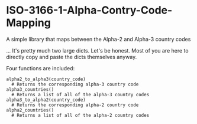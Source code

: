 # ISO-3166-1-Alpha-Contry-Code-Mapping
A simple library that maps between the Alpha-2 and Alpha-3 country codes

... It's pretty much two large dicts. Let's be honest. Most of you are here to directly copy and paste the dicts themselves anyway.

Four functions are included:

```
alpha2_to_alpha3(country_code)
  # Returns the corresponding alpha-3 country code
alpha3_countries()
  # Returns a list of all of the alpha-3 country codes
alpha3_to_alpha2(country_code)
  # Returns the corresponding alpha-2 country code
alpha2_countries()
  # Returns a list of all of the alpha-2 country codes
```
